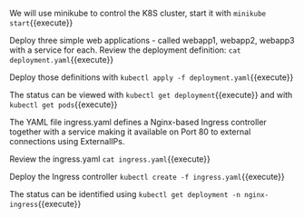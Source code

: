 We will use minikube to control the K8S cluster, start it with `minikube start`{{execute}}

Deploy three simple web applications - called webapp1, webapp2, webapp3 with a service for each. Review the deployment definition: `cat deployment.yaml`{{execute}}

Deploy those definitions with `kubectl apply -f deployment.yaml`{{execute}}

The status can be viewed with `kubectl get deployment`{{execute}} and with `kubectl get pods`{{execute}} 

The YAML file ingress.yaml defines a Nginx-based Ingress controller together with a service making it available on Port 80 to external connections using ExternalIPs.

Review the ingress.yaml `cat ingress.yaml`{{execute}}

Deploy the  Ingress controller `kubectl create -f ingress.yaml`{{execute}}

The status can be identified using `kubectl get deployment -n nginx-ingress`{{execute}}


